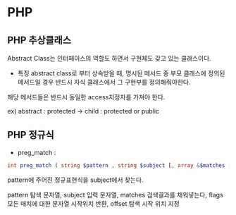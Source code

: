 # PHP

## PHP 추상클래스

Abstract Class는 인터페이스의 역할도 하면서 구현체도 갖고 있는 클래스이다.

* 특징
abstract class로 부터 상속받을 때, 명시된 메서드 중 부모 클래스에 정의된 메서드일 경우 반드시 자식 클래스에서 그 구현부를 정의해줘야한다.

해당 메서드들은 반드시 동일한 access지정자를 가져야 한다.

ex) abstract : protected -> child : protected or public

## PHP 정규식

* preg_match : 

 ```php
int preg_match ( string $pattern , string $subject [, array &$matches [, int $flags [, int $offset ]]] )
```
 pattern에 주어진 정규표현식을 subject에서 찾는다.

pattern 탐색 문자열, subject 입력 문자열, matches 검색결과를 채워넣는다, flags 모든 매치에 대한 문자열 시작위치 반환, offset 탐색 시작 위치 지정
